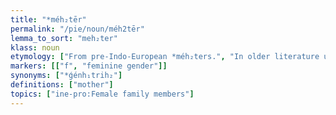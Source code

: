 ```yaml
---
title: "*méh₂tēr"
permalink: "/pie/noun/méh2tēr"
lemma_to_sort: "meh₂ter"
klass: noun
etymology: ["From pre-Indo-European *méh₂ters.", "In older literature usually reconstructed de-laryngealized as *mātēr and explained as a combination of a nursery word *ma (“mother”) and the agentive suffix *-tēr. However, Balto-Slavic forms have acute accent and require a root laryngeal and a short vowel, reflecting *méh₂- (as opposed to *mḗh₂- which would have yielded a circumflexed vowel). Also, no trace of a lengthened grade in the root can be found: in no language did Eichner's law operate (which predicts non-coloration of the *ē in *mḗh₂-tr)."]
markers: [["f", "feminine gender"]]
synonyms: ["*ǵénh₁trih₂"]
definitions: ["mother"]
topics: ["ine-pro:Female family members"]
---
```

